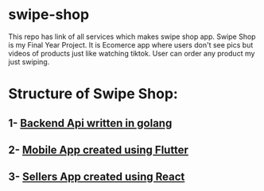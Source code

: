 # swipe-shop
This repo has link of all services which makes swipe shop app. Swipe Shop is my Final Year Project. It is Ecomerce app where users don't see pics but videos of products just like watching tiktok. User can order any product my just swiping.

# Structure of Swipe Shop:
## 1- [Backend Api written in golang](https://github.com/alidevhere/swipe-shop-api)
## 2- [Mobile App created using Flutter](https://github.com/alidevhere/swipe-shop-mobile-app)
## 3- [Sellers App created using React](https://github.com/alidevhere/swipe-shop-seller-web-app)
